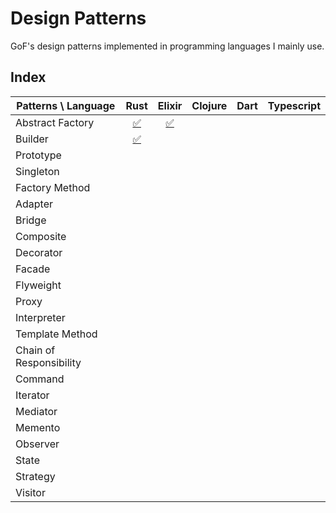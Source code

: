 # Design Patterns

GoF's design patterns implemented in programming languages I mainly use.

## Index

| Patterns \ Language     |                 Rust                 |                         Elixir                         | Clojure | Dart | Typescript |
| ----------------------- | :----------------------------------: | :----------------------------------------------------: | :-----: | :--: | :--------: |
| Abstract Factory        | [✅](./rust/src/abstract_factory.rs) | [✅](./elixir/lib/design_patterns/abstract_factory.ex) |         |      |            |
| Builder                 |   [✅](./rust/src/builder/mod.rs)    |                                                        |         |      |            |
| Prototype               |                                      |                                                        |         |      |            |
| Singleton               |                                      |                                                        |         |      |            |
| Factory Method          |                                      |                                                        |         |      |            |
| Adapter                 |                                      |                                                        |         |      |            |
| Bridge                  |                                      |                                                        |         |      |            |
| Composite               |                                      |                                                        |         |      |            |
| Decorator               |                                      |                                                        |         |      |            |
| Facade                  |                                      |                                                        |         |      |            |
| Flyweight               |                                      |                                                        |         |      |            |
| Proxy                   |                                      |                                                        |         |      |            |
| Interpreter             |                                      |                                                        |         |      |            |
| Template Method         |                                      |                                                        |         |      |            |
| Chain of Responsibility |                                      |                                                        |         |      |            |
| Command                 |                                      |                                                        |         |      |            |
| Iterator                |                                      |                                                        |         |      |            |
| Mediator                |                                      |                                                        |         |      |            |
| Memento                 |                                      |                                                        |         |      |            |
| Observer                |                                      |                                                        |         |      |            |
| State                   |                                      |                                                        |         |      |            |
| Strategy                |                                      |                                                        |         |      |            |
| Visitor                 |                                      |                                                        |         |      |            |
